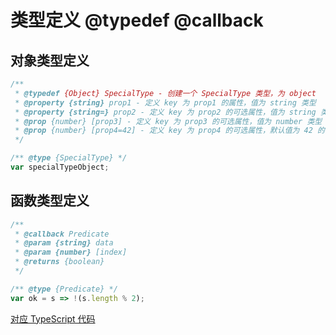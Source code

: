 # 类型定义 @typedef @callback

## 对象类型定义

``` js
/**
 * @typedef {Object} SpecialType - 创建一个 SpecialType 类型，为 object
 * @property {string} prop1 - 定义 key 为 prop1 的属性，值为 string 类型
 * @property {string=} prop2 - 定义 key 为 prop2 的可选属性，值为 string 类型
 * @prop {number} [prop3] - 定义 key 为 prop3 的可选属性，值为 number 类型
 * @prop {number} [prop4=42] - 定义 key 为 prop4 的可选属性，默认值为 42 的 number 类型
 */

/** @type {SpecialType} */
var specialTypeObject;
```

## 函数类型定义

``` js
/**
 * @callback Predicate
 * @param {string} data
 * @param {number} [index]
 * @returns {boolean}
 */

/** @type {Predicate} */
var ok = s => !(s.length % 2);
```

[对应 TypeScript 代码](../typescript/typedef.md)
